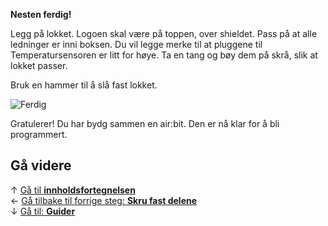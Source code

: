 **Nesten ferdig!**

Legg på lokket. Logoen skal være på toppen, over shieldet. Pass på at alle ledninger er inni boksen. Du vil legge merke til at pluggene til Temperatursensoren er litt for høye. Ta en tang og bøy dem på skrå, slik at lokket passer.

Bruk en hammer til å slå fast lokket.

![Ferdig][complete]

Gratulerer! Du har bydg sammen en air:bit. Den er nå klar for å bli programmert.

## Gå videre

&uarr; [Gå til **innholdsfortegnelsen**][home]  
&larr; [Gå tilbake til forrige steg: **Skru fast delene**][skrew]  
&darr; [Gå til: **Guider**][guides]  

[home]: Guide-Bygging-og-Lodding
[skrew]: Skru-fast-komponenter
[guides]: airbit-Guider

[complete]: img/20171019_134609.jpg
